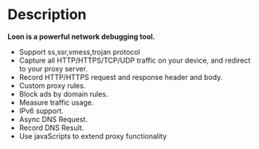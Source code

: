 # Description

**Loon is a powerful network debugging tool.**

- Support ss,ssr,vmess,trojan protocol
- Capture all HTTP/HTTPS/TCP/UDP traffic on your device, and redirect to your proxy server.
- Record HTTP/HTTPS request and response header and body.
- Custom proxy rules.
- Block ads by domain rules.
- Measure traffic usage.
- IPv6 support.
- Async DNS Request.
- Record DNS Result.
- Use javaScripts to extend proxy functionality
